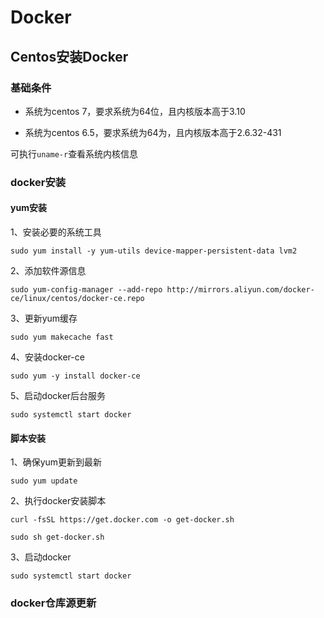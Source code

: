 # Docker

## Centos安装Docker

### 基础条件

+ 系统为centos 7，要求系统为64位，且内核版本高于3.10

+ 系统为centos 6.5，要求系统为64为，且内核版本高于2.6.32-431

可执行`uname-r`查看系统内核信息

### docker安装

#### yum安装

1、安装必要的系统工具

`sudo yum install -y yum-utils device-mapper-persistent-data lvm2`

2、添加软件源信息

`sudo yum-config-manager --add-repo http://mirrors.aliyun.com/docker-ce/linux/centos/docker-ce.repo`

3、更新yum缓存

`sudo yum makecache fast`

4、安装docker-ce

`sudo yum -y install docker-ce`

5、启动docker后台服务

`sudo systemctl start docker`


#### 脚本安装

1、确保yum更新到最新

`sudo yum update`

2、执行docker安装脚本

`curl -fsSL https://get.docker.com -o get-docker.sh`

`sudo sh get-docker.sh`

3、启动docker

`sudo systemctl start docker`

### docker仓库源更新



